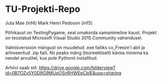 # TU-Projekti-Repo
Juta Mae (inf4)
Mark Henri Pedoson (inf5)

Põhikaust on TestingPygame, seal omakorda samanimeline kaust. 
Projekt on teostatud Microsoft Visual Studio 2015 Community vahendusel. 

Valmisversioon mängust on muudetud .exe failiks cx_Freeze'i abil ja arhiveeritud .zip faili. 
Nii peaks mäng (teoreetiliselt) käima minema ka nendel arvutitel, kus pole Pythonit installitud.

Arhiivi saab siit: 
https://drive.google.com/folderview?id=0B7OZv5Y0D9G9MUpOSnRHWEpCblE&usp=sharing
